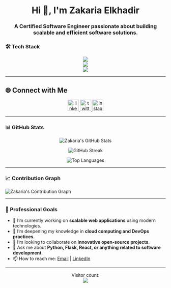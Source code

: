 <h1 align="center">Hi 👋, I'm Zakaria Elkhadir</h1>
<h3 align="center">A Certified <b>Software Engineer</b> passionate about building scalable and efficient software solutions.</h3>


### 🛠️ Tech Stack

<p align="center">
  <!-- Row 1 -->
  <a href="https://skillicons.dev">
    <img src="https://skillicons.dev/icons?i=linux,bash,vim,git,github,c,python" />
  </a>
  <br>
  <!-- Row 2 -->
  <a href="https://skillicons.dev">
    <img src="https://skillicons.dev/icons?i=flask,javascript,mysql,nginx,react,express,mongodb" />
  </a>
  <br>
  <!-- Row 3 -->
  <a href="https://skillicons.dev">
    <img src="https://skillicons.dev/icons?i=next,tailwind" />
  </a>
</p>

---
## 🌐 Connect with Me

<div align="center">
  <a href="https://www.linkedin.com/in/zakaria-elkhadir-542118279/" target="_blank">
    <img src="https://img.shields.io/static/v1?message=LinkedIn&logo=linkedin&label=&color=0077B5&logoColor=white&labelColor=&style=for-the-badge" height="35" alt="linkedin logo"  />
  </a>
  <a href="https://twitter.com/ZakariaElkhadi5" target="_blank">
    <img src="https://img.shields.io/static/v1?message=Twitter&logo=twitter&label=&color=1DA1F2&logoColor=white&labelColor=&style=for-the-badge" height="35" alt="twitter logo"  />
  </a>
  <a href="https://www.instagram.com/zakariaelkhadir?igsh=ODA1NTc5OTg5Nw==" target="_blank">
    <img src="https://img.shields.io/static/v1?message=Instagram&logo=instagram&label=&color=E4405F&logoColor=white&labelColor=&style=for-the-badge" height="35" alt="instagram logo"  />
  </a>
</div>

---

### 📊 GitHub Stats

<div align="center">

![Zakaria's GitHub Stats](https://github-readme-stats.vercel.app/api?username=zakariaelkhadir&show_icons=true&theme=radical&hide_border=true)

![GitHub Streak](https://github-readme-streak-stats.herokuapp.com/?user=zakariaelkhadir&theme=radical&hide_border=true)

![Top Languages](https://github-readme-stats.vercel.app/api/top-langs?username=zakariaelkhadir&layout=compact&theme=radical&hide_border=true)

</div>

---





### 📈 Contribution Graph

![Zakaria's Contribution Graph](https://github-readme-activity-graph.vercel.app/graph?username=zakariaelkhadir&theme=radical&hide_border=true)

---

### 🎯 Professional Goals

- 🔭 I’m currently working on **scalable web applications** using modern technologies.
- 🌱 I’m deepening my knowledge in **cloud computing and DevOps practices**.
- 👯 I’m looking to collaborate on **innovative open-source projects**.
- 💬 Ask me about **Python, Flask, React, or anything related to software development**.
- 📫 How to reach me: [Email](mailto:your-email@example.com) | [LinkedIn](https://www.linkedin.com/in/zakaria-elkhadir-542118279/)

---

<p align="center"> 
  Visitor count: <br>
  <img src="https://profile-counter.glitch.me/zakariaelkhadir/count.svg" />
</p>
